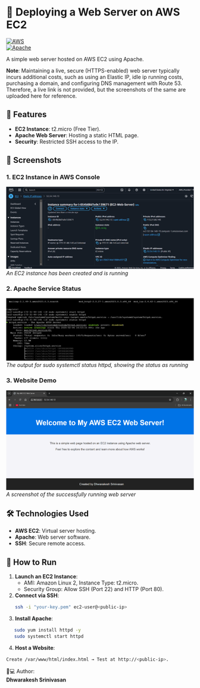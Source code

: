 # 🚀 Deploying a Web Server on AWS EC2  

[![AWS](https://img.shields.io/badge/AWS-FF9900?style=for-the-badge&logo=amazonaws&logoColor=white)](https://aws.amazon.com)  
[![Apache](https://img.shields.io/badge/Apache-D22128?style=for-the-badge&logo=apache&logoColor=white)](https://httpd.apache.org)  

A simple web server hosted on AWS EC2 using Apache.  

**Note**:
Maintaining a live, secure (HTTPS-enabled) web server typically incurs additional costs, such as using an Elastic IP, idle ip running costs, purchasing a domain, and configuring DNS management with Route 53. Therefore, a live link is not provided, but the screenshots of the same are uploaded here for reference.

## 🌟 Features  
- **EC2 Instance**: t2.micro (Free Tier). 
- **Apache Web Server**: Hosting a static HTML page.  
- **Security**: Restricted SSH access to the IP.

## 📸 Screenshots  
### 1. EC2 Instance in AWS Console  
![EC2 Instance](assets/EC2_Instance_in_AWS_Console.png)  
*An EC2 instance has been created and is running*


### 2. Apache Service Status  
![Apache Status](assets/Apache_Service_Status.png)  
*The output for sudo systemctl status httpd, showing the status as running*


### 3. Website Demo  
![Website](assets/Website_Demo.png)  
*A screenshot of the successfully running web server*


## 🛠️ Technologies Used  
- **AWS EC2**: Virtual server hosting.  
- **Apache**: Web server software.  
- **SSH**: Secure remote access.  

## 🚀 How to Run  
1. **Launch an EC2 Instance**:  
   - AMI: Amazon Linux 2, Instance Type: t2.micro.  
   - Security Group: Allow SSH (Port 22) and HTTP (Port 80).  
2. **Connect via SSH**:  
   ```bash  
   ssh -i "your-key.pem" ec2-user@<public-ip>  
   ```
3. **Install Apache**:
```bash
   sudo yum install httpd -y  
   sudo systemctl start httpd
```
4. **Host a Website**:
```bash
Create /var/www/html/index.html → Test at http://<public-ip>.
```


👨💻 Author:  
  **Dhwarakesh Srinivasan**
